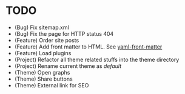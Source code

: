 # TODO

* (Bug) Fix sitemap.xml
* (Bug) Fix the page for HTTP status 404
* (Feature) Order site posts
* (Feature) Add front matter to HTML. See [yaml-front-matter](https://github.com/spatie/yaml-front-matter)
* (Feature) Load plugins
* (Project) Refactor all theme related stuffs into the theme directory
* (Project) Rename current theme as *default*
* (Theme) Open graphs
* (Theme) Share buttons
* (Theme) External link for SEO
